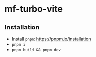 # mf-turbo-vite

## Installation
- Install `pnpm`: https://pnpm.io/installation
- `pnpm i`
- `pnpm build && pnpm dev`
